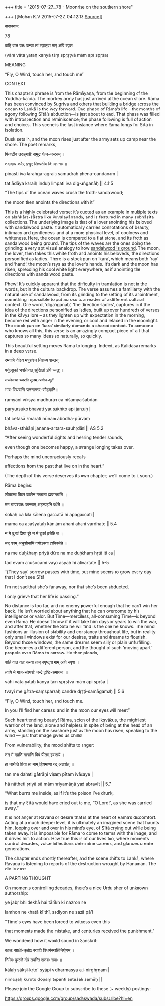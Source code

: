 +++
title = "2015-07-27__78 - Moonrise on the southern shore"

+++
[[Mohan K.V	2015-07-27, 04:12:18 [Source](https://groups.google.com/g/sadaswada/c/YMp4JJrEZhw)]]



सदास्वादः

78

  

वाहि वात यतः कन्या तां स्पृष्ट्वा माम् अपि स्पृश

(vāhi vāta yataḥ kanyā tāṃ spṛṣṭvā mām api spṛśa)

  
  

MEANING

  

“Fly, O Wind, touch her, and touch me”

  

CONTEXT

  

This chapter’s phrase is from the Rāmāyaṇa, from the beginning of the Yuddha-kānda. The monkey army has just arrived at the ocean shore. Rāma has been convinced by Sugrīva and others that building a bridge across the ocean to Lankā is the way forward. One phase of Rāma’s life—the months of agony following Sītā’s abduction—is just about to end. That phase was filled with introspection and reminiscence; the phase following is full of action and choices. This scene is the last instance where Rāma longs for Sītā in isolation.

  

Dusk sets in, and the moon rises just after the army sets up camp near the shore. The poet remarks,

  

पिनष्टीव तरङ्गाग्रैः समुद्रः फेन-चन्दनम् ।

तदादाय करैर् इन्दुर् लिम्पतीव दिगङ्गनाः ॥

pinaṣṭi iva taraṅga-agraiḥ samudraḥ phena-candanam \|

tat ādāya karaiḥ induḥ limpati iva dig-aṅganāḥ \|\| 4.115

  

“The tips of the ocean waves crush the froth-sandalwood;

the moon then anoints the directions with it”

  

This is a highly celebrated verse: it’s quoted as an example in multiple texts on alaṅkāra-śāstra like Kuvalayānanda, and is featured in many subhāṣita collections. The underlying image is that of a lover anointing his beloved with sandalwood paste. It automatically carries connotations of beauty, intimacy and gentleness, and at a more physical level, of coolness and whiteness. Here, the ocean is compared to a flat stone, and its froth as sandalwood being ground. The tips of the waves are the ones doing the grinding: a very apt visual analogy to how [sandalwood is ground](http://imbbpullzone.laedukreationpvt.netdna-cdn.com/wp-content/uploads/2011/09/541.jpg). The moon, the lover, then takes this white froth and anoints his beloveds, the directions personified as ladies. There is a stock pun on ‘kara’, which means both ‘ray’ and ‘hand’: the moon’s rays as the lover’s hands. It’s dark and the moon has risen, spreading his cool white light everywhere, as if anointing the directions with sandalwood paste.

  

Phew! It’s quickly apparent that the difficulty in translation is not in the words, but in the cultural backdrop. The verse assumes a familiarity with the natural use of sandalwood, from its grinding to the setting of its anointment, something impossible to put across to a reader of a different cultural context. One word, ‘digaṅganāḥ’, ‘the direction-ladies’, captures in it the idea of the directions personified as ladies, built up over hundreds of verses in the kāvya lore – as they lighten up with expectation in the morning, become red with anger in the evening, or cool and relaxed in the moonlight. The stock pun on ‘kara’ similarly demands a shared context. To someone who knows all this, this verse is an amazingly compact piece of art that captures so many ideas so naturally, so quickly.

  

This beautiful setting moves Rāma to longing. Indeed, as Kālidāsa remarks in a deep verse,

  

रम्याणि वीक्ष्य मधुरांश्च निशम्य शब्दान्

पर्युत्सुको भवति यत् सुखितो ऽपि जन्तुः ।

तच्चेतसा स्मरति नूनम् अबोध-पूर्वं

भाव-स्थिराणि जननान्तर-सौहृदानि ॥

ramyāṇi vīkṣya madhurān ca niśamya śabdān

paryutsuko bhavati yat sukhito api jantuḥ \|

tat cetasā smarati nūnam abodha-pūrvaṃ

bhāva-sthirāṇi janana-antara-sauhṛdāni \|\| AS 5.2

  

“After seeing wonderful sights and hearing tender sounds,

even though one becomes happy, a strange longing takes over.

Perhaps the mind unconsciously recalls

affections from the past that live on in the heart.”

  

(The depth of this verse deserves its own chapter; we’ll come to it soon.)

  

Rāma begins:

  

शोकश्च किल कालेन गच्चता ह्यपगच्चति ।

मम चापश्यतः कान्ताम् अहन्यहनि वर्धते ॥

śokaḥ ca kila kālena gaccatā hi apagaccati \|

mama ca apaśyataḥ kāntām ahani ahani vardhate \|\| 5.4

  

न मे दुःखं प्रिया दूरे न मे दुःखं हृतेति च ।

तद् एवम् अनुशोचामि वयोऽस्या ह्यतिवर्तते ॥

na me duḥkhaṃ priyā dūre na me duḥkhaṃ hṛtā iti ca \|

tad evam anuśocāmi vayo asyāḥ hi ativartate \|\| 5-5

  

“\[They say\] sorrow passes with time, but mine seems to grow every day that I don’t see Sītā

I’m not sad that she’s far away, nor that she’s been abducted.

I only grieve that her life is passing.”

  

No distance is too far, and no enemy powerful enough that he can’t win her back. He isn’t worried about anything that he can overcome by his intelligence or valor. But Time—merciless, all-consuming Time—is beyond even Rāma. He doesn’t know if it will take him days or years to win the war, and after that, whether the Sītā he will find is the one he knows. The mind fashions an illusion of stability and constancy throughout life, but in reality only small windows exist for our desires, traits and dreams to flourish. Beyond those windows, the same dreams seem silly or plain unfulfilling. One becomes a different person, and the thought of such ‘moving apart’ propels even Rāma to sorrow. He then pleads,

  

वाहि वात यतः कन्या ताम् स्पृष्ट्वा माम् अपि स्पृश ।

त्वयि मे गात्र-संस्पर्शः चन्द्रे दृष्टि-समागमः ॥

vāhi vāta yataḥ kanyā tām spṛṣṭvā mām api spṛśa \|

tvayi me gātra-saṃsparśaḥ candre dṛṣṭi-samāgamaḥ \|\| 5.6

  

“Fly, O Wind, touch her, and touch me.

In you I’ll find her caress, and in the moon our eyes will meet”

  

Such heartrending beauty! Rāma, scion of the Ikṣvākus, the mightiest warrior of the land, alone and helpless in spite of being at the head of an army, standing on the seashore just as the moon has risen, speaking to the wind — just that image gives us chills!

  

From vulnerability, the mood shifts to anger:

  

तन् मे दहति गात्राणि विषं पीतम् इवाशये ।

हा नाथेति प्रिया सा माम् ह्रियमाणा यद् अब्रवीत् ॥

tan me dahati gātrāṇi viṣaṃ pītam ivāśaye \|

hā nātheti priyā sā mām hriyamāṇā yad abravīt \|\| 5.7

  

“What burns me inside, as if it’s the poison I’ve drunk,

is that my Sītā would have cried out to me, “O Lord!”, as she was carried away.”

  

It is not anger at Ravana or desire that is at the heart of Rāma’s discomfort. Acting at a much deeper level, it is ultimately an imagined scene that haunts him, looping over and over in his mind’s eye, of Sītā crying out while being taken away. It is impossible for Rāma to come to terms with the image, and it drives him to action. How true this is of our lives too, where moments control decades, voice inflections determine careers, and glances create generations.

  

The chapter ends shortly thereafter, and the scene shifts to Lankā, where Rāvaṇa is listening to reports of the destruction wrought by Hanumān. The die is cast.

  

A PARTING THOUGHT

  

On moments controlling decades, there’s a nice Urdu sher of unknown authorship:

  

ye jabṛ bhi dekhā hai tārīkh ki nazron ne

lamhon ne khatā kī thī, sadiyon ne sazā pā’ī

  

"Time's eyes have been forced to witness even this,

that moments made the mistake, and centuries received the punishment."

  

We wondered how it would sound in Sanskrit:

  

कालः साक्षी-कृतोऽ स्यापि विधर्मस्यातिनिर्घृणम् ।

निमेषः कुरुते दोषं तपन्ति शतशः समाः ॥

kālaḥ sākṣī-kṛto' syāpi vidharmasya ati-nirghṛṇam \|

nimeṣaḥ kurute doṣaṃ tapanti śataśaḥ samāḥ \|\|

  

Please join the Google Group to subscribe to these (\~ weekly) postings:[](https://groups.google.com/group/sadaswada/subscribe?hl=en)

<https://groups.google.com/group/sadaswada/subscribe?hl=en>

  

